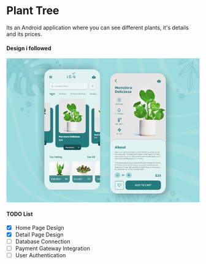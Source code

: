 # Plant Tree 

Its an Android application where you can see different plants, it's details and its prices.

#### Design i followed
![App Design](images/design.png)

#### TODO List
- [x] Home Page Design
- [x] Detail Page Design
- [ ] Database Connection
- [ ] Payment Gateway Integration
- [ ] User Authentication